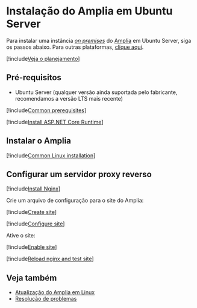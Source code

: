 ﻿# Instalação do Amplia em Ubuntu Server

Para instalar uma instância [*on premises*](../index.md) do [Amplia](../../index.md) em Ubuntu Server, siga os passos abaixo. Para outras plataformas, [clique aqui](../index.md).

[!include[Veja o planejamento](../includes/see-planning.md)]

## Pré-requisitos

* Ubuntu Server (qualquer versão ainda suportada pelo fabricante, recomendamos a versão LTS mais recente)

[!include[Common prerequisites](../includes/common-requisites.md)]

[!include[Install ASP.NET Core Runtime](../../../includes/linux/ubuntu/install-aspnetcore-60.md)]

## Instalar o Amplia

[!include[Common Linux installation](includes/common-linux-install.md)]

## Configurar um servidor proxy reverso

[!include[Install Nginx](../../../includes/linux/ubuntu/install-nginx.md)]

Crie um arquivo de configuração para o site do Amplia:

[!include[Create site](../../../../../includes/amplia/ubuntu/create-site.md)]

[!include[Configure site](includes/configure-site.md)]

Ative o site:

[!include[Enable site](../../../../../includes/amplia/ubuntu/enable-site.md)]

[!include[Reload nginx and test site](includes/reload-and-test.md)]

## Veja também

* [Atualização do Amplia em Linux](update.md)
* [Resolução de problemas](troubleshoot/index.md)
